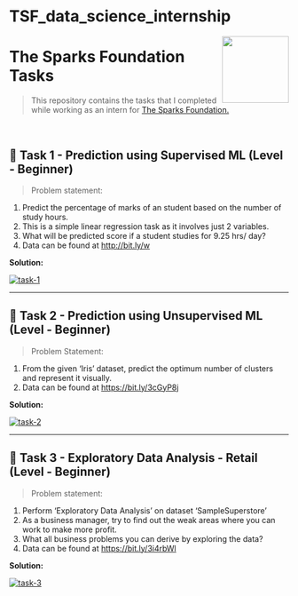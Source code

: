 # TSF_data_science_internship

<img align = right height = 120 width = 120 src = https://www.thesparksfoundationsingapore.org/images/logo_small.png>

#  The Sparks Foundation Tasks
> This repository contains the tasks that I completed while working as an intern for [The Sparks Foundation.](https://www.thesparksfoundationsingapore.org/)

<br>

## 🌟 Task 1 - Prediction using Supervised ML (Level - Beginner)


> Problem statement:

1. Predict the percentage of marks of an student based on the number of study hours.
2. This is a simple linear regression task as it involves just 2 variables.
3. What will be predicted score if a student studies for 9.25 hrs/ day?
4. Data can be found at http://bit.ly/w

**Solution:**

[![task-1](https://img.shields.io/badge/Prediction_using_Supervised_ML-Level_Beginner-971901?style=for-the-badge&logo=GITHUB)](https://github.com/Arun-rd/TSF_data_science_internship/tree/main/Task%201%20-%20Prediction%20using%20Supervised%20ML%20-%20Beginner)

---

## 🌟 Task 2 - Prediction using Unsupervised ML (Level - Beginner)

> Problem Statement:
1. From the given ‘Iris’ dataset, predict the optimum number of clusters and represent it visually.
2. Data can be found at https://bit.ly/3cGyP8j

**Solution:**

[![task-2](https://img.shields.io/badge/Prediction_using_Unsupervised_ML-Level_Beginner-971901?style=for-the-badge&logo=GITHUB)](https://github.com/Arun-rd/TSF_data_science_internship/tree/main/Task%202%20-%20Prediction%20using%20Unsupervised%20ML%20-%20Beginner)

---

## 🌟 Task 3 - Exploratory Data Analysis - Retail (Level - Beginner)

> Problem statement:

1. Perform ‘Exploratory Data Analysis’ on dataset ‘SampleSuperstore’
2. As a business manager, try to find out the weak areas where you can work to make more profit.
3. What all business problems you can derive by exploring the data?
4. Data can be found at https://bit.ly/3i4rbWl


**Solution:**

[![task-3](https://img.shields.io/badge/Exploratory_Data_Analysis_:_Retail-Level_Beginner-971901?style=for-the-badge&logo=GITHUB)](https://github.com/Arun-rd/TSF_data_science_internship/tree/main/Task%203%20-%20Exploratory%20Data%20Analysis%20-%20Retail)
